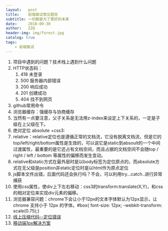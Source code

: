 ```yaml
---
layout:   post
title:    前端面试常见题目
subtitle: 一切都是为了更好的未来
date:     2018-09-30
author:   ZZQ
header-img: img/forest.jpg
catalog: true
tags: 
	- 前端面试
---
```



1. 项目中遇到的问题？技术栈上遇到什么问题
1. HTTP状态码：
   1. 418 未登录
   2. 500 服务器内部错误
   3. 200 响应成功
   4. 201 创建成功
   5. 404 找不到网页
3. github常用命令
4. 浏览器缓存：强缓存与协商缓存
5. 当然有一点要注意，父子关系是无法用z-index来设定上下关系的，一定是子级在上父级在下。
6. 绝对定位 absolute +css3:
7. relative：relative定位也是遵循正常的文档流，它没有脱离文档流，但是它的top/left/right/bottom属性是生效的，可以说它是static到absoult的一个中间过渡属性，最重要的是它还占有文档空间，而且占据的文档空间不会随top / right / left / bottom 等属性的偏移而发生变动。
8. relative和static方式在最外层时是以body标签为定位原点的，而absolute方式在无父级是position非static定位时是以html作为原点定位 
9. js脚本文件出错，后面代码还会执行吗？不会，可以利用try...catch..进行异常捕获
10. 使用css属性，使div上下左右移动：css3的transform:translate(X,Y)，和css的相对定位来实现div元素的偏移。
11. 浏览器兼容问题：chrome下会让小于12px的文本字体默认为12px显示，让 chrome 支持小于 12px 的字体。#box{ font-size: 12px; -webkit-transform: scale(0.75);}
12. [线上压缩代码--定位错误](https://www.colabug.com/2161595.html)
13. [移动端1px解决方案](https://www.cnblogs.com/lunarorbitx/p/5287309.html)